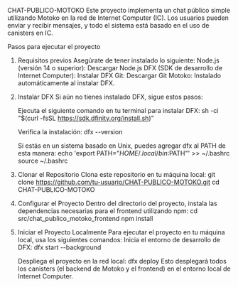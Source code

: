 CHAT-PUBLICO-MOTOKO
Este proyecto implementa un chat público simple utilizando Motoko en la red de Internet Computer (IC). Los usuarios pueden enviar y recibir mensajes, y todo el sistema está basado en el uso de canisters en IC.

Pasos para ejecutar el proyecto
1. Requisitos previos
   Asegúrate de tener instalado lo siguiente:
   Node.js (versión 14 o superior): Descargar Node.js
   DFX (SDK de desarrollo de Internet Computer): Instalar DFX
   Git: Descargar Git
   Motoko: Instalado automáticamente al instalar DFX.

2. Instalar DFX
   Si aún no tienes instalado DFX, sigue estos pasos:

   Ejecuta el siguiente comando en tu terminal para instalar DFX:
   sh -ci "$(curl -fsSL https://sdk.dfinity.org/install.sh)"

   Verifica la instalación:
   dfx --version

   Si estás en un sistema basado en Unix, puedes agregar dfx al PATH de esta manera:
   echo 'export PATH="$HOME/.local/bin:$PATH"' >> ~/.bashrc source ~/.bashrc

3. Clonar el Repositorio
   Clona este repositorio en tu máquina local:
   git clone https://github.com/tu-usuario/CHAT-PUBLICO-MOTOKO.git
   cd CHAT-PUBLICO-MOTOKO

4. Configurar el Proyecto
   Dentro del directorio del proyecto, instala las dependencias necesarias para el frontend utilizando npm:
   cd src/chat_publico_motoko_frontend npm install

5. Iniciar el Proyecto Localmente
   Para ejecutar el proyecto en tu máquina local, usa los siguientes comandos:
   Inicia el entorno de desarrollo de DFX:
   dfx start --background

   Despliega el proyecto en la red local:
   dfx deploy
   Esto desplegará todos los canisters (el backend de Motoko y el frontend) en el entorno local de Internet Computer.
